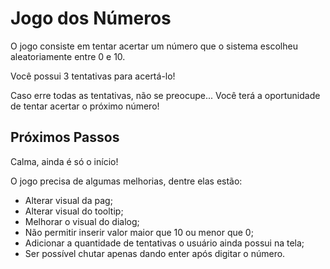 <h1>Jogo dos Números</h1>
    <p>O jogo consiste em tentar acertar um número que o sistema escolheu aleatoriamente entre 0 e 10.</p>
    <p>Você possui 3 tentativas para acertá-lo!</p>
    <p>Caso erre todas as tentativas, não se preocupe... Você terá a oportunidade de tentar acertar o próximo número!</p>
<h2>Próximos Passos</h2>
    <p>Calma, ainda é só o início!</p>
    <p>O jogo precisa de algumas melhorias, dentre elas estão:</p>
    <ul>
        <li>Alterar visual da pag;</li>
        <li>Alterar visual do tooltip;</li>
        <li>Melhorar o visual do dialog;</li>
        <li>Não permitir inserir valor maior que 10 ou menor que 0;</li>
        <li>Adicionar a quantidade de tentativas o usuário ainda possui na tela;</li>
        <li>Ser possível chutar apenas dando enter após digitar o número.</li>
    </ul>